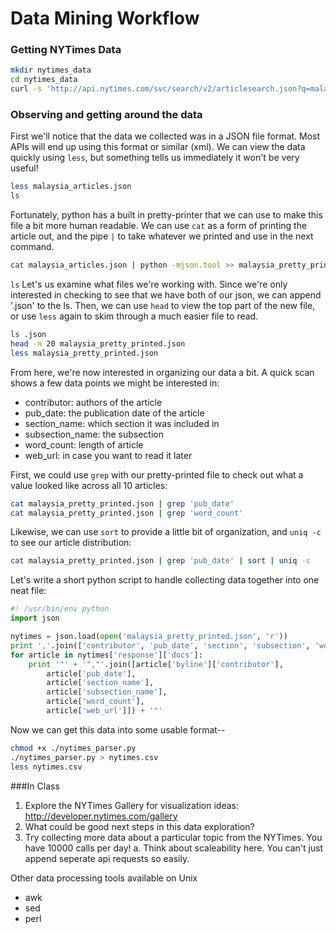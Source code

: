 # Data Mining Workflow

### Getting NYTimes Data


```sh
mkdir nytimes_data
cd nytimes_data
curl -s 'http://api.nytimes.com/svc/search/v2/articlesearch.json?q=malaysia&page=0&api-key=e5556d43840e2fff528041f204435467:0:53173894' > malaysia_articles.json
```

### Observing and getting around the data
First we'll notice that the data we collected was in a JSON file format. Most APIs will end up using this format or similar
(xml). We can view the data quickly using `less`, but something tells us immediately it won't be very useful!
```sh
less malaysia_articles.json
ls
```

Fortunately, python has a built in pretty-printer that we can use to make this file a bit more human readable. We can use `cat` as a form of printing the article out, and the pipe `|` to take whatever we printed and use in the next command.

```sh
cat malaysia_articles.json | python -mjson.tool >> malaysia_pretty_printed.json
```

`ls` Let's us examine what files we're working with. Since we're only interested in checking to see that we have both of our json, we can append '.json' to the ls. Then, we can use `head` to view the top part of the new file, or use `less` again to skim through a much easier file to read.

```sh
ls .json
head -n 20 malaysia_pretty_printed.json
less malaysia_pretty_printed.json
```

From here, we're now interested in organizing our data a bit. A quick scan shows a few data points we might be interested in:

* contributor: authors of the article
* pub_date: the publication date of the article
* section_name: which section it was included in
* subsection_name: the subsection
* word_count: length of article
* web_url: in case you want to read it later

First, we could use `grep` with our pretty-printed file to check out what a value looked like across all 10 articles:

```sh
cat malaysia_pretty_printed.json | grep 'pub_date'
cat malaysia_pretty_printed.json | grep 'word_count'
```

Likewise, we can use `sort` to provide a little bit of organization, and `uniq -c` to see our article distribution:

```sh
cat malaysia_pretty_printed.json | grep 'pub_date' | sort | uniq -c
```

Let's write a short python script to handle collecting data together into one neat file:

```python
#! /usr/bin/env python
import json

nytimes = json.load(open('malaysia_pretty_printed.json', 'r'))
print ','.join(['contributor', 'pub_date', 'section', 'subsection', 'word_count', 'url'])
for article in nytimes['response']['docs']:
    print '"' + '","'.join([article['byline']['contributor'],
        article['pub_date'],
        article['section_name'],
        article['subsection_name'],
        article['word_count'],
        article['web_url']]) + '"'
```

Now we can get this data into some usable format--

```sh
chmod +x ./nytimes_parser.py
./nytimes_parser.py > nytimes.csv
less nytimes.csv
```

###In Class

1. Explore the NYTimes Gallery for visualization ideas: http://developer.nytimes.com/gallery
2. What could be good next steps in this data exploration?
3. Try collecting more data about a particular topic from the NYTimes. You have 10000 calls per day!
    a. Think about scaleability here. You can't just append seperate api requests so easily.

Other data processing tools available on Unix
- awk
- sed
- perl